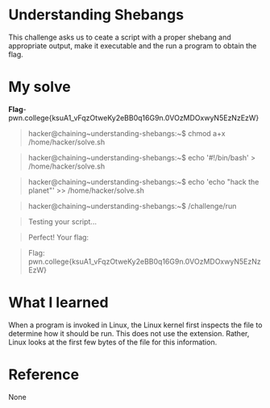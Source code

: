 # Understanding Shebangs
This challenge asks us to ceate a script with a proper shebang and appropriate output, make it executable and the run a program to obtain the flag.
# My solve
**Flag**-pwn.college{ksuA1_vFqzOtweKy2eBB0q16G9n.0VOzMDOxwyN5EzNzEzW}

>hacker@chaining~understanding-shebangs:~$ chmod a+x /home/hacker/solve.sh

>hacker@chaining~understanding-shebangs:~$ echo '#!/bin/bash' > /home/hacker/solve.sh

>hacker@chaining~understanding-shebangs:~$ echo 'echo "hack the planet"' >> /home/hacker/solve.sh

>hacker@chaining~understanding-shebangs:~$ /challenge/run

>Testing your script...

>Perfect! Your flag:

>Flag: pwn.college{ksuA1_vFqzOtweKy2eBB0q16G9n.0VOzMDOxwyN5EzNzEzW}
# What I learned
When a program is invoked in Linux, the Linux kernel first inspects the file to determine how it should be run. This does not use the extension.
Rather, Linux looks at the first few bytes of the file for this information.
# Reference
None
